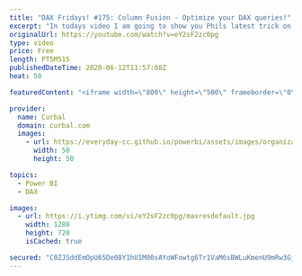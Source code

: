```yaml
---
title: "DAX Fridays! #175: Column Fusion - Optimize your DAX queries!"
excerpt: "In todays video I am going to show you Phils latest trick on how to optimize dax queries using Column fusion!  DAX Fusion Part1: https://www.youtube.com/watch?v=eZmRmHIsh24  Phils blog posts: https://dax.tips/2019/08/05/dax-fusion/ https://dax.tips/2020/06/12/dax-1-column-fusion/  Here you can download"
originalUrl: https://youtube.com/watch?v=eY2sF2zc0pg
type: video
price: Free
length: PT5M51S
publishedDateTime: 2020-06-12T11:57:08Z
heat: 50

featuredContent: "<iframe width=\"800\" height=\"500\" frameborder=\"0\" src=\"https://www.youtube.com/embed/eY2sF2zc0pg\" allow=\"accelerometer; autoplay; encrypted-media; gyroscope; picture-in-picture\" allowfullscreen></iframe>"

provider:
  name: Curbal
  domain: curbal.com
  images:
    - url: https://everyday-cc.github.io/powerbi/assets/images/organizations/curbal.com-50x50.jpg
      width: 50
      height: 50

topics:
  - Power BI
  - DAX

images:
  - url: https://i.ytimg.com/vi/eY2sF2zc0pg/maxresdefault.jpg
    width: 1280
    height: 720
    isCached: true

secured: "C0ZJSddEmOpU65De08Y1hU1M00sAYoWFowtg6Tr1VaM6sBWLuKmenU9mRw3Gj3Os3k23P8YfiHDP986PU5x+Nr6sWk6z+pqfMU7P8KNh1Wtddw2lYLpANmXK/y5V3q/weAsrY1tKD6DmjaKRze3uXmE4F66R4YVC1i5XpiBSHMjFNuUm3iZAzBX8HvVvVTPsPKzDf6Zo5jp0e7LCviIzxoUoDGVzzBlnbIvjIOWbIk4n2BZfScunul0ZjIoc/1T5YjRnTmtmiDdKhuqG8T1VSGWz04bcCZI7mm+h1ALI8UKVShnvm1WNNy9aTYYOmYhFINzAfm/KoehpZf9EcUXKDv0lq0o6fn227QMP2Ya+hH/kSWixu9KCqMXlLEFDVQhNvpVT9tavMjkvrY+CLnrOWsJyhhQ5NpY9cAKl4/f8/5w=;KqJ8LuEgNR4Rumy85Ccm7g=="
---
```


